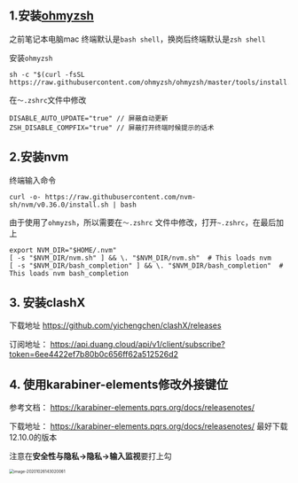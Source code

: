 ## 1.安装[ohmyzsh](https://github.com/ohmyzsh/ohmyzsh)

之前笔记本电脑mac 终端默认是`bash shell`，换岗后终端默认是`zsh shell`

安装`ohmyzsh` 

```shell
sh -c "$(curl -fsSL https://raw.githubusercontent.com/ohmyzsh/ohmyzsh/master/tools/install.sh)"
```

在`～.zshrc`文件中修改

```shell
DISABLE_AUTO_UPDATE="true" // 屏蔽自动更新
ZSH_DISABLE_COMPFIX="true" // 屏蔽打开终端时候提示的话术
```



## 2.安装nvm

终端输入命令

```shell
curl -o- https://raw.githubusercontent.com/nvm-sh/nvm/v0.36.0/install.sh | bash
```

由于使用了`ohmyzsh`，所以需要在`～.zshrc` 文件中修改，打开`~.zshrc`，在最后加上

```shell
export NVM_DIR="$HOME/.nvm"
[ -s "$NVM_DIR/nvm.sh" ] && \. "$NVM_DIR/nvm.sh"  # This loads nvm
[ -s "$NVM_DIR/bash_completion" ] && \. "$NVM_DIR/bash_completion"  # This loads nvm bash_completion
```



## 3. 安装clashX

下载地址 https://github.com/yichengchen/clashX/releases

订阅地址： https://api.duang.cloud/api/v1/client/subscribe?token=6ee4422ef7b80b0c656ff62a512526d2



## 4. 使用karabiner-elements修改外接键位

参考文档： https://karabiner-elements.pqrs.org/docs/releasenotes/

下载地址： https://karabiner-elements.pqrs.org/docs/releasenotes/ 最好下载12.10.0的版本

注意在**安全性与隐私->隐私->输入监视**要打上勾

<img src="/Users/proto/Library/Application Support/typora-user-images/image-20201026143020061.png" alt="image-20201026143020061" style="zoom:50%;" />

